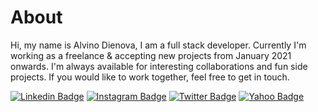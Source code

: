 # About

Hi, my name is Alvino Dienova, I am a full stack developer. Currently I'm working as a freelance & accepting new projects from January 2021 onwards. I'm always available for interesting collaborations and fun side projects. If you would like to work together, feel free to get in touch.

[![Linkedin Badge](https://img.shields.io/badge/LinkedIn-0077B5?style=for-the-badge&logo=linkedin&logoColor=white)](https://www.linkedin.com/in/alvino-dienova)
[![Instagram Badge](https://img.shields.io/badge/Instagram-E4405F?style=for-the-badge&logo=instagram&logoColor=white)](https://instagram.com/dienoov)
[![Twitter Badge](https://img.shields.io/badge/Twitter-1DA1F2?style=for-the-badge&logo=twitter&logoColor=white)](https://twitter.com/dienoov)
[![Yahoo Badge](https://img.shields.io/badge/-Yahoo-blueviolet?style=for-the-badge&logo=Yahoo&logoColor=white)](mailto:alvinodien@yahoo.co.id)
